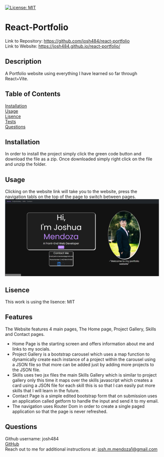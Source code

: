 [![License: MIT](https://img.shields.io/badge/License-MIT-yellow.svg)](https://opensource.org/licenses/MIT)
# React-Portfolio
Link to Repository: https://github.com/josh484/react-portfolio <br />
Link to Website: https://josh484.github.io/react-portfolio/
## Description
A Portfolio website using everything I have learned so far through React+Vite.
## Table of Contents
[Installation](#installation) <br />
[Usage](#usage) <br />
[Lisence](#lisence) <br />
[Tests](#tests) <br />
[Questions](#questions) 
## Installation
In order to install the project simply click the green code button and download the file as a zip. Once downloaded simply right click on the file and unzip the folder.
## Usage
Clicking on the website link will take you to the website, press the navigation tabls on the top of the page to switch between pages.
![Front Page](./public/images/frontpage.png)
## Lisence
This work is using the lisence: MIT
## Features
The Website features 4 main pages, The Home page, Project Gallery, Skills and Contact pages.
- Home Page is the starting screen and offers information about me and links to my socials.
- Project Gallery is a bootstrap carousel which uses a map function to dynamically create each instance of a project within the carousel using a JSON file so that more can be added just by adding more projects to the JSON file.
- Skills uses two jsx files the main Skills Gallery which is similar to project gallery only this time it maps over the skills javascript which creates a card using a JSON file for each skill this is so that I can easily put more skills that I will learn in the future.
- Contact Page is a simple edited bootstrap form that on submission uses an application called getform to handle the input and send it to my email.
- The navigation uses Router Dom in order to create a single paged application so that the page is never refreshed.
## Questions
Github username: josh484 <br /> 
[GitHub](https://www.github.com/josh484) <br />
Reach out to me for additional instructions at: [josh.m.mendoza1@gmail.com](mailto:josh.m.mendoza1@gmail.com.com)